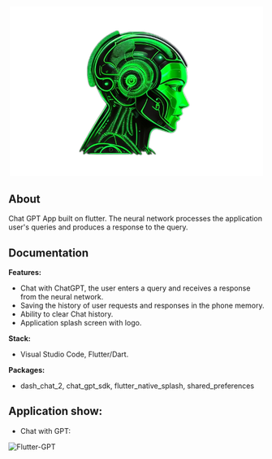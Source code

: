 <p align="center">
<img src="assets/images/ChatGPT.png" width="500">
</p>

## About

Chat GPT App built on flutter. The neural network processes the application user's queries and produces a response to the query.

## Documentation

**Features:**
- Chat with ChatGPT, the user enters a query and receives a response from the neural network.
- Saving the history of user requests and responses in the phone memory.
- Ability to clear Chat history.
- Application splash screen with logo.

**Stack:**
- Visual Studio Code, Flutter/Dart. 

**Packages:** 
- dash_chat_2, chat_gpt_sdk, flutter_native_splash, shared_preferences

## Application show:
- Chat with GPT:

![Flutter-GPT](https://github.com/ERumor/Flutter-ChatGPT/assets/57027295/7871c1ed-196a-4ae9-a440-fea598c0589f)
